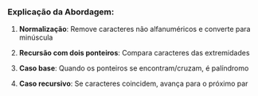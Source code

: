 ### **Explicação da Abordagem:**

1.  **Normalização**: Remove caracteres não alfanuméricos e converte para minúscula
    
2.  **Recursão com dois ponteiros**: Compara caracteres das extremidades
    
3.  **Caso base**: Quando os ponteiros se encontram/cruzam, é palíndromo
    
4.  **Caso recursivo**: Se caracteres coincidem, avança para o próximo par
